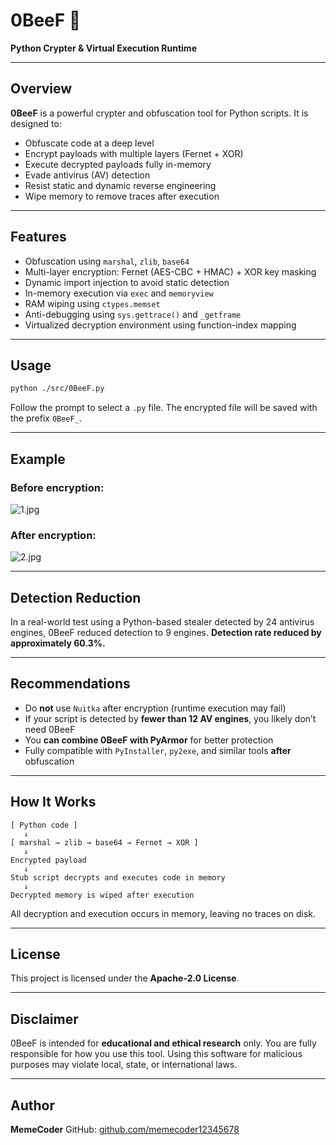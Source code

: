 # 0BeeF 🥩

**Python Crypter & Virtual Execution Runtime**

---

## Overview

**0BeeF** is a powerful crypter and obfuscation tool for Python scripts. It is designed to:

* Obfuscate code at a deep level
* Encrypt payloads with multiple layers (Fernet + XOR)
* Execute decrypted payloads fully in-memory
* Evade antivirus (AV) detection
* Resist static and dynamic reverse engineering
* Wipe memory to remove traces after execution

---

## Features

* Obfuscation using `marshal`, `zlib`, `base64`
* Multi-layer encryption: Fernet (AES-CBC + HMAC) + XOR key masking
* Dynamic import injection to avoid static detection
* In-memory execution via `exec` and `memoryview`
* RAM wiping using `ctypes.memset`
* Anti-debugging using `sys.gettrace()` and `_getframe`
* Virtualized decryption environment using function-index mapping

---

## Usage

```bash
python ./src/0BeeF.py
```

Follow the prompt to select a `.py` file. The encrypted file will be saved with the prefix `0BeeF_`.

---

## Example

### Before encryption:

![1.jpg](https://raw.githubusercontent.com/memecoder12345678/0BeeF-Python-Crypter/refs/heads/main/img/1.jpg)

### After encryption:

![2.jpg](https://raw.githubusercontent.com/memecoder12345678/0BeeF-Python-Crypter/refs/heads/main/img/2.jpg)

---

## Detection Reduction

In a real-world test using a Python-based stealer detected by 24 antivirus engines, 0BeeF reduced detection to 9 engines.
**Detection rate reduced by approximately 60.3%.**

---

## Recommendations

* Do **not** use `Nuitka` after encryption (runtime execution may fail)
* If your script is detected by **fewer than 12 AV engines**, you likely don’t need 0BeeF
* You **can combine 0BeeF with PyArmor** for better protection
* Fully compatible with `PyInstaller`, `py2exe`, and similar tools **after** obfuscation

---

## How It Works

```
[ Python code ]
   ↓
[ marshal → zlib → base64 → Fernet → XOR ]
   ↓
Encrypted payload
   ↓
Stub script decrypts and executes code in memory
   ↓
Decrypted memory is wiped after execution
```

All decryption and execution occurs in memory, leaving no traces on disk.

---

## License

This project is licensed under the **Apache-2.0 License**.

---

## Disclaimer

0BeeF is intended for **educational and ethical research** only.
You are fully responsible for how you use this tool.
Using this software for malicious purposes may violate local, state, or international laws.

---

## Author

**MemeCoder**
GitHub: [github.com/memecoder12345678](https://github.com/memecoder12345678)
